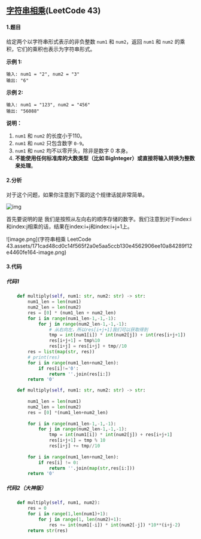 ## [字符串相乘](https://leetcode-cn.com/problems/multiply-strings/)(LeetCode 43)

#### 1.题目

给定两个以字符串形式表示的非负整数 `num1` 和 `num2`，返回 `num1` 和 `num2` 的乘积，它们的乘积也表示为字符串形式。

**示例 1:**

```
输入: num1 = "2", num2 = "3"
输出: "6"
```

**示例 2:**

```
输入: num1 = "123", num2 = "456"
输出: "56088"
```

**说明：**

1. `num1` 和 `num2` 的长度小于110。
2. `num1` 和 `num2` 只包含数字 `0-9`。
3. `num1` 和 `num2` 均不以零开头，除非是数字 0 本身。
4. **不能使用任何标准库的大数类型（比如 BigInteger）**或**直接将输入转换为整数来处理**。

#### 2.分析

对于这个问题，如果你注意到下面的这个规律话就非常简单。

![img](http://wx2.sinaimg.cn/mw690/af2d2659ly1fy08bafbjnj20hz0fiq3x.jpg)

首先要说明的是 我们是按照从左向右的顺序存储的数字。我们注意到对于index:i和index:j相乘的话，结果在index:i+j和index:i+j+1上。



![image.png](字符串相乘 LeetCode 43.assets/171cad48cd0c14f565f2a0e5aa5ccb130e4562906ee10a84289f12e4460fe164-image.png)

#### 3.代码

##### 代码1

```python
    def multiply(self, num1: str, num2: str) -> str:
        num1_len = len(num1)
        num2_len = len(num2)
        res = [0] * (num1_len + num2_len)
        for i in range(num1_len-1,-1,-1):
            for j in range(num2_len-1,-1,-1):
                # 从右向左，所以res[i+j+1]我们可以获取得到
                tmp = int(num1[i]) * int(num2[j]) + int(res[i+j+1])
                res[i+j+1] = tmp%10
                res[i+j] = res[i+j] + tmp//10
        res = list(map(str, res))
        # print(res)
        for i in range(num1_len+num2_len):
            if res[i]!='0':
                return ''.join(res[i:])
        return '0'
```



```python
    def multiply(self, num1: str, num2: str) -> str:
        
        num1_len = len(num1)
        num2_len = len(num2)
        res = [0] *(num1_len+num2_len)
        
        for i in range(num1_len-1,-1,-1):
            for j in range(num2_len-1,-1,-1):
                tmp = int(num1[i]) * int(num2[j]) + res[i+j+1]
                res[i+j+1] = tmp % 10
                res[i+j] += tmp//10
        
        for i in range(num1_len+num2_len):
            if res[i] != 0:
                return ''.join(map(str,res[i:]))
        return '0'
```



##### 代码2（大神版）

```python
    def multiply(self, num1, num2):
        res = 0
        for i in range(1,len(num1)+1):
            for j in range(1, len(num2)+1):
                res += int(num1[-i]) * int(num2[-j]) *10**(i+j-2)
        return str(res)
```

